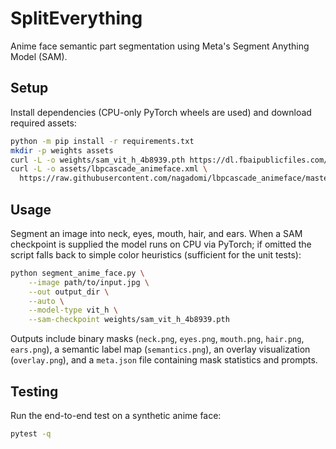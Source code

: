 # SplitEverything

Anime face semantic part segmentation using Meta's Segment Anything Model (SAM).

## Setup

Install dependencies (CPU-only PyTorch wheels are used) and download required assets:

```bash
python -m pip install -r requirements.txt
mkdir -p weights assets
curl -L -o weights/sam_vit_h_4b8939.pth https://dl.fbaipublicfiles.com/segment_anything/sam_vit_h_4b8939.pth
curl -L -o assets/lbpcascade_animeface.xml \
  https://raw.githubusercontent.com/nagadomi/lbpcascade_animeface/master/lbpcascade_animeface.xml
```

## Usage

Segment an image into neck, eyes, mouth, hair, and ears.  When a SAM checkpoint
is supplied the model runs on CPU via PyTorch; if omitted the script falls back
to simple color heuristics (sufficient for the unit tests):

```bash
python segment_anime_face.py \
    --image path/to/input.jpg \
    --out output_dir \
    --auto \
    --model-type vit_h \
    --sam-checkpoint weights/sam_vit_h_4b8939.pth
```
Outputs include binary masks (`neck.png`, `eyes.png`, `mouth.png`, `hair.png`, `ears.png`),
a semantic label map (`semantics.png`), an overlay visualization (`overlay.png`),
and a `meta.json` file containing mask statistics and prompts.

## Testing

Run the end-to-end test on a synthetic anime face:
```bash
pytest -q
```
